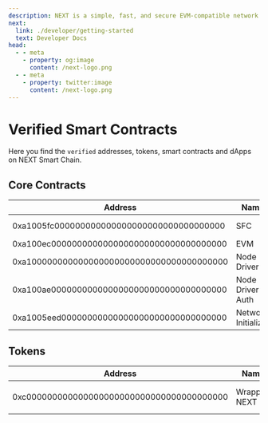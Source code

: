 ```yaml
---
description: NEXT is a simple, fast, and secure EVM-compatible network for the next generation of decentralized applications powered by the Fantom Lachesis consensus algorithm.
next: 
  link: ./developer/getting-started
  text: Developer Docs
head:
  - - meta
    - property: og:image
      content: /next-logo.png
  - - meta
    - property: twitter:image
      content: /next-logo.png
---
```


# Verified Smart Contracts

Here you find the `verified` addresses, tokens, smart contracts and dApps on NEXT Smart Chain.

## Core Contracts

| Address                                    | Name                     | Note                      |
| ------------------------------------------ | ------------------------ | ------------------------- |
| 0xa1005fc000000000000000000000000000000000 | SFC                      | Staking Contract          |
| 0xa100ec0000000000000000000000000000000000 | EVM                      | EVM Writer                |
| 0xa100000000000000000000000000000000000000 | Node Driver              | Driver for the nodes      |
| 0xa100ae0000000000000000000000000000000000 | Node Driver Auth         | Authentication driver     |
| 0xa1005eed00000000000000000000000000000000 | Network Initializer      |                           |

## Tokens

| Address                                    | Name                     | Symbol    | Note                      |
| ------------------------------------------ | ------------------------ | --------- | ------------------------- |
| 0xc000000000000000000000000000000000000000 | Wrapped NEXT             | wNEXT     | Wrapped version of NEXT   |



